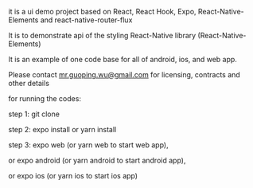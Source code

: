 it is a ui demo project based on React, React Hook, Expo, React-Native-Elements and react-native-router-flux

It is to demonstrate api of the styling React-Native library (React-Native-Elements)

It is an example of one code base for all of android, ios, and web app.

Please contact mr.guoping.wu@gmail.com for licensing, contracts and other details

for running the codes:

step 1: git clone

step 2: expo install or yarn install 

step 3: expo web (or yarn web to start web app), 

or expo android (or yarn android to start android app), 

or expo ios (or yarn ios to start ios app)

